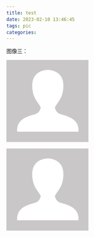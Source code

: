 ```yaml
---
title: test
date: 2023-02-10 13:46:45
tags: pic
categories:
---
```


图像三：

![作者](./test/avatars.png)



![作者](./test/avatar.gif)



